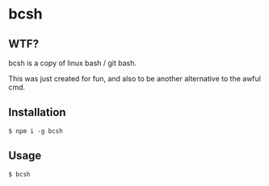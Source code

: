 # bcsh

## WTF?

bcsh is a copy of linux bash / git bash.

This was just created for fun, and also to be another alternative to the awful cmd.

## Installation

```
$ npm i -g bcsh
```

## Usage

```
$ bcsh
```
